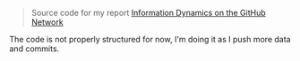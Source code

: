 > Source code for my report [Information Dynamics on the GitHub Network](http://pravj.github.io/blog/information-dynamics-on-github/)

The code is not properly structured for now, I'm doing it as I push more data and commits.
